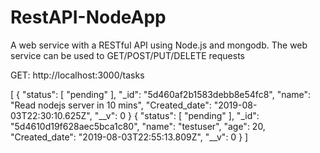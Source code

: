 # RestAPI-NodeApp
A web service with a RESTful API using Node.js and mongodb. The web service can be used to GET/POST/PUT/DELETE requests

GET:
http://localhost:3000/tasks

[
    {
        "status": [
            "pending"
        ],
        "_id": "5d460af2b1583debb8e54fc8",
        "name": "Read nodejs server in 10 mins",
        "Created_date": "2019-08-03T22:30:10.625Z",
        "__v": 0
    }
    {
        "status": [
            "pending"
        ],
        "_id": "5d4610d19f628aec5bca1c80",
        "name": "testuser",
        "age": 20,
        "Created_date": "2019-08-03T22:55:13.809Z",
        "__v": 0
    }
]

